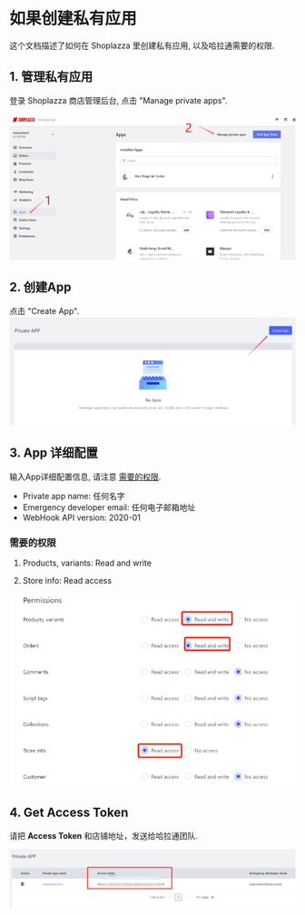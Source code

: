 # 如果创建私有应用

这个文档描述了如何在 Shoplazza 里创建私有应用, 以及哈拉通需要的权限.

## 1. 管理私有应用
登录 Shoplazza 商店管理后台, 点击 "Manage private apps".

![Manage private apps](https://github.com/NightWuYo/HalaDoc/blob/main/en/images/shoplazza_manage_apps.png?raw=true)

## 2. 创建App
点击 "Create App".
![Manage private apps](https://github.com/NightWuYo/HalaDoc/blob/main/en/images/shoplazza_create_app.png?raw=true)

## 3. App 详细配置
输入App详细配置信息, 请注意 [需要的权限](#需要的权限).

- Private app name: 任何名字
- Emergency developer email: 任何电子邮箱地址
- WebHook API version: 2020-01

### 需要的权限

1. Products, variants: Read and write

2. Store info: Read access

![Permissions Required](https://github.com/NightWuYo/HalaDoc/blob/main/en/images/shoplazza_permissions.png?raw=true)

## 4. Get Access Token
请把 **Access Token** 和店铺地址，发送给哈拉通团队.

![Access Token](https://github.com/NightWuYo/HalaDoc/blob/main/en/images/shoplazza_access_token.png?raw=true)

